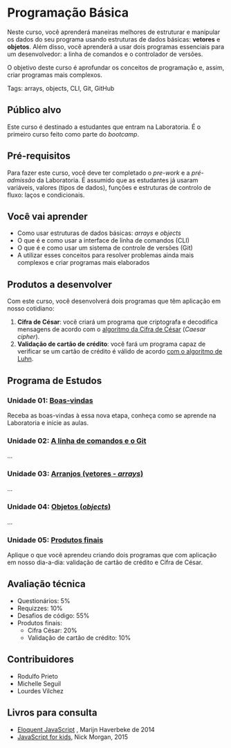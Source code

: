 # Programação Básica

Neste curso, você aprenderá maneiras melhores de estruturar e manipular os dados do seu programa usando estruturas de dados básicas: **vetores** e **objetos**. Além disso, você aprenderá a usar dois programas essenciais para um desenvolvedor: a linha de comandos e o controlador de versões.

O objetivo deste curso é aprofundar os conceitos de programação e, assim, criar programas mais complexos.

Tags: arrays, objects, CLI, Git, GitHub

## Público alvo

Este curso é destinado a estudantes que entram na Laboratoria. É o primeiro curso feito como parte do _bootcamp_.

## Pré-requisitos

Para fazer este curso, você deve ter completado o _pre-work_ e a _pré-admissão_ da Laboratoria. É assumido que as estudantes já usaram variáveis, valores \(tipos de dados\), funções e estruturas de controlo de fluxo: laços e condicionais.

## Você vai aprender

* Como usar estruturas de dados básicas: _arrays_ e _objects_
* O que é e como usar a interface de linha de comandos \(CLI\)
* O que é e como usar um sistema de controle de versões \(Git\)
* A utilizar esses conceitos para resolver problemas ainda mais complexos e criar programas mais elaborados

## Produtos a desenvolver

Com este curso, você desenvolverá dois programas que têm aplicação em nosso cotidiano:

1. **Cifra de César**: você criará um programa que criptografa e decodifica mensagens de acordo com o [algoritmo da Cifra de César](https://pt.wikipedia.org/wiki/Cifra_de_C%C3%A9sar) \(_Caesar cipher_\).
2. **Validação de cartão de crédito**: você fará um programa capaz de verificar se um cartão de crédito é válido de acordo [com o algoritmo de Luhn](https://es.wikipedia.org/wiki/Algoritmo_de_Luhn).

## Programa de Estudos

### Unidade 01: [Boas-vindas](https://github.com/cemsbr/curricula-js/tree/ff541dfe3be8d642da32687aed9316c990370fc5/02-basic-programming/00-welcome/README.md)

Receba as boas-vindas à essa nova etapa, conheça como se aprende na Laboratoria e inicie as aulas.

### Unidade 02: [A linha de comandos e o Git](https://github.com/cemsbr/curricula-js/tree/ff541dfe3be8d642da32687aed9316c990370fc5/02-basic-programming/01-shell+git/README.md)

...

### Unidade 03: [Arranjos \(vetores - _arrays_\)](https://github.com/cemsbr/curricula-js/tree/ff541dfe3be8d642da32687aed9316c990370fc5/02-basic-programming/02-arrays/README.md)

...

### Unidade 04: [Objetos \(_objects_\)](https://github.com/cemsbr/curricula-js/tree/ff541dfe3be8d642da32687aed9316c990370fc5/02-basic-programming/03-objects/README.md)

...

### Unidade 05: [Produtos finais](https://github.com/cemsbr/curricula-js/tree/ff541dfe3be8d642da32687aed9316c990370fc5/02-basic-programming/04-final-products/README.md)

Aplique o que você aprendeu criando dois programas que com aplicação em nosso dia-a-dia: validação de cartão de crédito e Cifra de César.

## Avaliação técnica

* Questionários: 5%
* Requizzes: 10%
* Desafios de código: 55%
* Produtos finais:
  * Cifra César: 20%
  * Validação de cartão de crédito: 10%

## Contribuidores

* Rodulfo Prieto
* Michelle Seguil
* Lourdes Vilchez

## Livros para consulta

* [Eloquent JavaScript](http://eloquentjavascript.net/) , Marijn Haverbeke de 2014
* [JavaScript for kids](http://pepa.holla.cz/wp-content/uploads/2015/11/JavaScript-for-Kids.pdf), Nick Morgan, 2015
